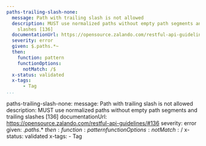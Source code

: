 ```yaml
---
paths-trailing-slash-none:
  message: Path with trailing slash is not allowed
  description: MUST use normalized paths without empty path segments and trailing
    slashes [136]
  documentationUrl: https://opensource.zalando.com/restful-api-guidelines/#136
  severity: error
  given: $.paths.*~
  then:
    function: pattern
    functionOptions:
      notMatch: /$
  x-status: validated
  x-tags:
      - Tag        
...
```

paths-trailing-slash-none:
  message: Path with trailing slash is not allowed
  description: MUST use normalized paths without empty path segments and trailing
    slashes [136]
  documentationUrl: https://opensource.zalando.com/restful-api-guidelines/#136
  severity: error
  given: $.paths.*~
  then:
    function: pattern
    functionOptions:
      notMatch: /$
  x-status: validated
  x-tags:
      - Tag        